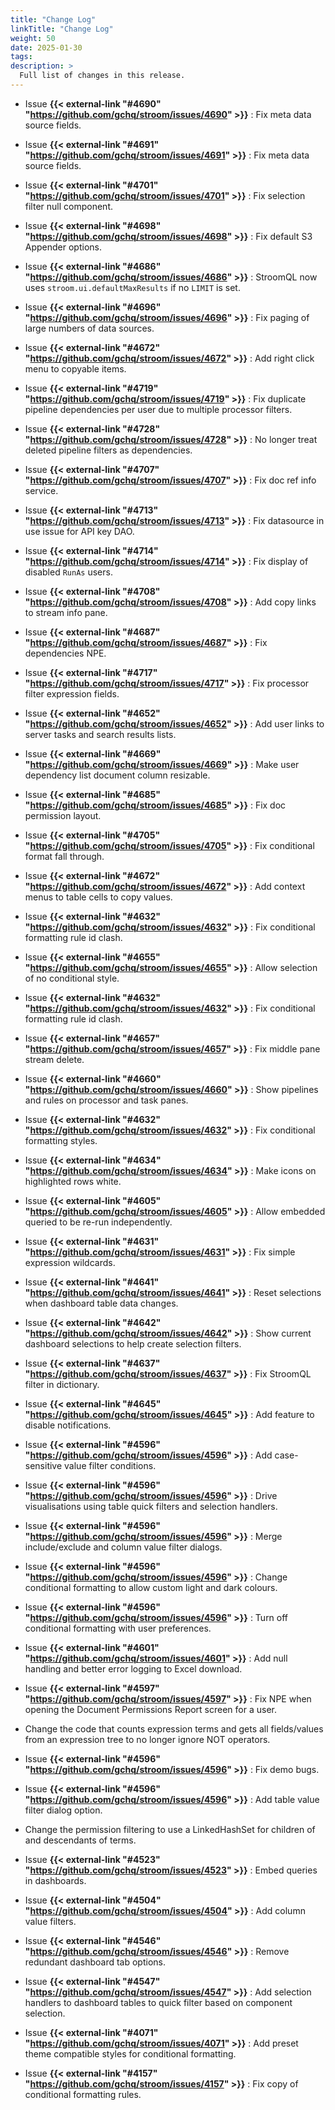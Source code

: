 ```yaml
---
title: "Change Log"
linkTitle: "Change Log"
weight: 50
date: 2025-01-30
tags: 
description: >
  Full list of changes in this release.
---
```


<!--
To build this list run diff_changelog.sh in the root of the stroom repo.
E.g. ./diff_changelog.sh 7.4 7.5 | sed -E -e 's/^/\n/' -e 's|Issue \*\*#([0-9]+)\*\*|Issue **{{< external-link "#\1" "https://github.com/gchq/stroom/issues/\1" >}}**|g'
-->

* Issue **{{< external-link "#4690" "https://github.com/gchq/stroom/issues/4690" >}}** : Fix meta data source fields.

* Issue **{{< external-link "#4691" "https://github.com/gchq/stroom/issues/4691" >}}** : Fix meta data source fields.

* Issue **{{< external-link "#4701" "https://github.com/gchq/stroom/issues/4701" >}}** : Fix selection filter null component.

* Issue **{{< external-link "#4698" "https://github.com/gchq/stroom/issues/4698" >}}** : Fix default S3 Appender options.

* Issue **{{< external-link "#4686" "https://github.com/gchq/stroom/issues/4686" >}}** : StroomQL now uses `stroom.ui.defaultMaxResults` if no `LIMIT` is set.

* Issue **{{< external-link "#4696" "https://github.com/gchq/stroom/issues/4696" >}}** : Fix paging of large numbers of data sources.

* Issue **{{< external-link "#4672" "https://github.com/gchq/stroom/issues/4672" >}}** : Add right click menu to copyable items.

* Issue **{{< external-link "#4719" "https://github.com/gchq/stroom/issues/4719" >}}** : Fix duplicate pipeline dependencies per user due to multiple processor filters.

* Issue **{{< external-link "#4728" "https://github.com/gchq/stroom/issues/4728" >}}** : No longer treat deleted pipeline filters as dependencies.

* Issue **{{< external-link "#4707" "https://github.com/gchq/stroom/issues/4707" >}}** : Fix doc ref info service.

* Issue **{{< external-link "#4713" "https://github.com/gchq/stroom/issues/4713" >}}** : Fix datasource in use issue for API key DAO.

* Issue **{{< external-link "#4714" "https://github.com/gchq/stroom/issues/4714" >}}** : Fix display of disabled `RunAs` users.

* Issue **{{< external-link "#4708" "https://github.com/gchq/stroom/issues/4708" >}}** : Add copy links to stream info pane.

* Issue **{{< external-link "#4687" "https://github.com/gchq/stroom/issues/4687" >}}** : Fix dependencies NPE.

* Issue **{{< external-link "#4717" "https://github.com/gchq/stroom/issues/4717" >}}** : Fix processor filter expression fields.

* Issue **{{< external-link "#4652" "https://github.com/gchq/stroom/issues/4652" >}}** : Add user links to server tasks and search results lists.

* Issue **{{< external-link "#4669" "https://github.com/gchq/stroom/issues/4669" >}}** : Make user dependency list document column resizable.

* Issue **{{< external-link "#4685" "https://github.com/gchq/stroom/issues/4685" >}}** : Fix doc permission layout.

* Issue **{{< external-link "#4705" "https://github.com/gchq/stroom/issues/4705" >}}** : Fix conditional format fall through.

* Issue **{{< external-link "#4672" "https://github.com/gchq/stroom/issues/4672" >}}** : Add context menus to table cells to copy values.

* Issue **{{< external-link "#4632" "https://github.com/gchq/stroom/issues/4632" >}}** : Fix conditional formatting rule id clash.

* Issue **{{< external-link "#4655" "https://github.com/gchq/stroom/issues/4655" >}}** : Allow selection of no conditional style.

* Issue **{{< external-link "#4632" "https://github.com/gchq/stroom/issues/4632" >}}** : Fix conditional formatting rule id clash.

* Issue **{{< external-link "#4657" "https://github.com/gchq/stroom/issues/4657" >}}** : Fix middle pane stream delete.

* Issue **{{< external-link "#4660" "https://github.com/gchq/stroom/issues/4660" >}}** : Show pipelines and rules on processor and task panes.

* Issue **{{< external-link "#4632" "https://github.com/gchq/stroom/issues/4632" >}}** : Fix conditional formatting styles.

* Issue **{{< external-link "#4634" "https://github.com/gchq/stroom/issues/4634" >}}** : Make icons on highlighted rows white.

* Issue **{{< external-link "#4605" "https://github.com/gchq/stroom/issues/4605" >}}** : Allow embedded queried to be re-run independently.

* Issue **{{< external-link "#4631" "https://github.com/gchq/stroom/issues/4631" >}}** : Fix simple expression wildcards.

* Issue **{{< external-link "#4641" "https://github.com/gchq/stroom/issues/4641" >}}** : Reset selections when dashboard table data changes.

* Issue **{{< external-link "#4642" "https://github.com/gchq/stroom/issues/4642" >}}** : Show current dashboard selections to help create selection filters.

* Issue **{{< external-link "#4637" "https://github.com/gchq/stroom/issues/4637" >}}** : Fix StroomQL filter in dictionary.

* Issue **{{< external-link "#4645" "https://github.com/gchq/stroom/issues/4645" >}}** : Add feature to disable notifications.

* Issue **{{< external-link "#4596" "https://github.com/gchq/stroom/issues/4596" >}}** : Add case-sensitive value filter conditions.

* Issue **{{< external-link "#4596" "https://github.com/gchq/stroom/issues/4596" >}}** : Drive visualisations using table quick filters and selection handlers.

* Issue **{{< external-link "#4596" "https://github.com/gchq/stroom/issues/4596" >}}** : Merge include/exclude and column value filter dialogs.

* Issue **{{< external-link "#4596" "https://github.com/gchq/stroom/issues/4596" >}}** : Change conditional formatting to allow custom light and dark colours.

* Issue **{{< external-link "#4596" "https://github.com/gchq/stroom/issues/4596" >}}** : Turn off conditional formatting with user preferences.

* Issue **{{< external-link "#4601" "https://github.com/gchq/stroom/issues/4601" >}}** : Add null handling and better error logging to Excel download.

* Issue **{{< external-link "#4597" "https://github.com/gchq/stroom/issues/4597" >}}** : Fix NPE when opening the Document Permissions Report screen for a user.

* Change the code that counts expression terms and gets all fields/values from an expression tree to no longer ignore NOT operators.

* Issue **{{< external-link "#4596" "https://github.com/gchq/stroom/issues/4596" >}}** : Fix demo bugs.

* Issue **{{< external-link "#4596" "https://github.com/gchq/stroom/issues/4596" >}}** : Add table value filter dialog option.

* Change the permission filtering to use a LinkedHashSet for children of and descendants of terms.

* Issue **{{< external-link "#4523" "https://github.com/gchq/stroom/issues/4523" >}}** : Embed queries in dashboards.

* Issue **{{< external-link "#4504" "https://github.com/gchq/stroom/issues/4504" >}}** : Add column value filters.

* Issue **{{< external-link "#4546" "https://github.com/gchq/stroom/issues/4546" >}}** : Remove redundant dashboard tab options.

* Issue **{{< external-link "#4547" "https://github.com/gchq/stroom/issues/4547" >}}** : Add selection handlers to dashboard tables to quick filter based on component selection.

* Issue **{{< external-link "#4071" "https://github.com/gchq/stroom/issues/4071" >}}** : Add preset theme compatible styles for conditional formatting.

* Issue **{{< external-link "#4157" "https://github.com/gchq/stroom/issues/4157" >}}** : Fix copy of conditional formatting rules.

